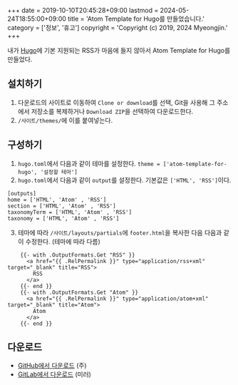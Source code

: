 +++
date = 2019-10-10T20:45:28+09:00
lastmod = 2024-05-24T18:55:00+09:00
title = 'Atom Template for Hugo를 만들었습니다.'
category = ['정보', '휴고']
copyright = 'Copyright (c) 2019, 2024 Myeongjin.'
+++

내가 [Hugo](https://gohugo.io)에 기본 지원되는 RSS가 마음에 들지 않아서 Atom Template for Hugo를 만들었다.

## 설치하기
1. 다운로드의 사이트로 이동하여 `Clone or download`를 선택, Git을 사용해 그 주소에서 저장소를 복제하거나 `Download ZIP`을 선택하여 다운로드한다.
2. `/사이트/themes/`에 이를 붙여넣는다.

## 구성하기
1. `hugo.toml`에서 다음과 같이 테마를 설정한다.
`theme = ['atom-template-for-hugo', '설정할 테마']`
2. `hugo.toml`에서 다음과 같이 `output`를 설정한다. 기본값은 `['HTML', 'RSS']`이다.
```
[outputs]
home = ['HTML', 'Atom' , 'RSS']
section = ['HTML', 'Atom' , 'RSS']
taxonomyTerm = ['HTML', 'Atom' , 'RSS']
taxonomy = ['HTML', 'Atom' , 'RSS']
```
3. 테마에 따라 `/사이트/layouts/partials`에 `footer.html`을 복사한 다음 다음과 같이 수정한다. (테마에 따라 다름)
```
    {{- with .OutputFormats.Get "RSS" }}
      <a href="{{ .RelPermalink }}" type="application/rss+xml" target="_blank" title="RSS">
        RSS
      </a>
    {{- end }}
    {{- with .OutputFormats.Get "Atom" }}
      <a href="{{ .RelPermalink }}" type="application/atom+xml" target="_blank" title="Atom">
        Atom
      </a>
    {{- end }}
```

## 다운로드
* [GitHub에서 다운로드](https://github.com/araname/atom-template-for-hugo) (주)
* [GitLab에서 다운로드](https://gitlab.com/araname/atom-template-for-hugo) (미러)
